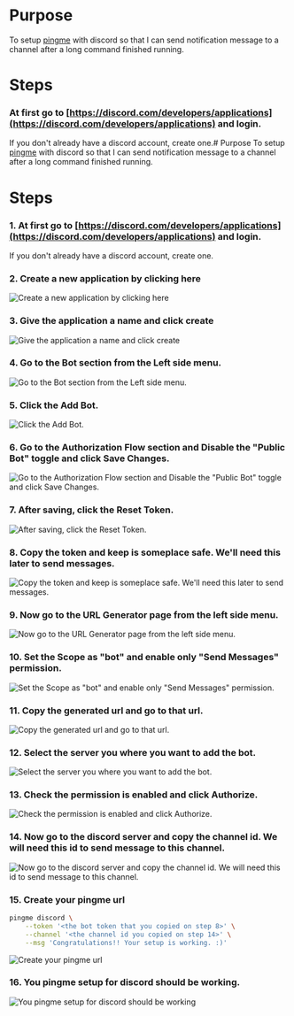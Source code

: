 # Purpose
To setup [pingme](https://github.com/kha7iq/pingme) with discord so that I can send notification message to a channel after a long command finished running.


# Steps

### At first go to [https://discord.com/developers/applications](https://discord.com/developers/applications) and login. 
If you don't already have a discord account, create one.# Purpose
To setup [pingme](https://github.com/kha7iq/pingme) with discord so that I can send notification message to a channel after a long command finished running.


# Steps

### 1.  At first go to [https://discord.com/developers/applications](https://discord.com/developers/applications) and login. 

If you don't already have a discord account, create one.

### 2. Create a new application by clicking here
![Create a new application by clicking here](https://raw.githubusercontent.com/minhaz1217/devops-notes/master/45.%20setting%20up%20pingme%20with%20discord%20for%20automated%20notification/images/01.%20click%20here%20to%20create%20an%20application.png)


### 3. Give the application a name and click create
![Give the application a name and click create](https://raw.githubusercontent.com/minhaz1217/devops-notes/master/45.%20setting%20up%20pingme%20with%20discord%20for%20automated%20notification/images/02.%20give%20this%20application%20a%20name.png)


### 4. Go to the Bot section from the Left side menu.
![Go to the Bot section from the Left side menu.](https://raw.githubusercontent.com/minhaz1217/devops-notes/master/45.%20setting%20up%20pingme%20with%20discord%20for%20automated%20notification/images/03.%20go%20to%20the%20bot%20section.png)


### 5. Click the Add Bot.
![Click the Add Bot.](https://raw.githubusercontent.com/minhaz1217/devops-notes/master/45.%20setting%20up%20pingme%20with%20discord%20for%20automated%20notification/images/04.%20click%20here%20to%20add%20a%20bot.png)


### 6. Go to the Authorization Flow section and **Disable** the "Public Bot" toggle and click Save Changes.
![Go to the Authorization Flow section and Disable the "Public Bot" toggle and click Save Changes.](https://raw.githubusercontent.com/minhaz1217/devops-notes/master/45.%20setting%20up%20pingme%20with%20discord%20for%20automated%20notification/images/05.%20disable%20public%20and%20click%20save.png)


### 7. After saving, click the Reset Token.
![After saving, click the Reset Token.](https://raw.githubusercontent.com/minhaz1217/devops-notes/master/45.%20setting%20up%20pingme%20with%20discord%20for%20automated%20notification/images/06.%20click%20on%20the%20reset%20token%20to%20view%20the%20bot%20token.png)


### 8. Copy the token and keep is someplace safe. We'll need this later to send messages.
![Copy the token and keep is someplace safe. We'll need this later to send messages.](https://raw.githubusercontent.com/minhaz1217/devops-notes/master/45.%20setting%20up%20pingme%20with%20discord%20for%20automated%20notification/images/07.%20save%20the%20bot%20token.png)


### 9. Now go to the URL Generator page from the left side menu.
![Now go to the URL Generator page from the left side menu.](https://raw.githubusercontent.com/minhaz1217/devops-notes/master/45.%20setting%20up%20pingme%20with%20discord%20for%20automated%20notification/images/08.%20go%20to%20url%20generator.png)


### 10. Set the Scope as "bot" and enable only "Send Messages" permission.
![Set the Scope as "bot" and enable only "Send Messages" permission.](https://raw.githubusercontent.com/minhaz1217/devops-notes/master/45.%20setting%20up%20pingme%20with%20discord%20for%20automated%20notification/images/09.%20only%20enable%20this%20two%20option.png)


### 11. Copy the generated url and go to that url.
![Copy the generated url and go to that url.](https://raw.githubusercontent.com/minhaz1217/devops-notes/master/45.%20setting%20up%20pingme%20with%20discord%20for%20automated%20notification/images/10.%20copy%20the%20generated%20url.png)


### 12. Select the server you where you want to add the bot.
![Select the server you where you want to add the bot.](https://raw.githubusercontent.com/minhaz1217/devops-notes/master/45.%20setting%20up%20pingme%20with%20discord%20for%20automated%20notification/images/11.%20authenticate%20the%20bot%20for%20the%20server%20you%20want.png)


### 13. Check the permission is enabled and click Authorize.
![Check the permission is enabled and click Authorize.](https://raw.githubusercontent.com/minhaz1217/devops-notes/master/45.%20setting%20up%20pingme%20with%20discord%20for%20automated%20notification/images/12.%20check%20the%20permission%20and%20authorize.png)


### 14. Now go to the discord server and copy the channel id. We will need this id to send message to this channel.
![Now go to the discord server and copy the channel id. We will need this id to send message to this channel.](https://raw.githubusercontent.com/minhaz1217/devops-notes/master/45.%20setting%20up%20pingme%20with%20discord%20for%20automated%20notification/images/13.%20now%20go%20to%20the%20server%20and%20copy%20a%20channel%20id.png)


### 15. Create your pingme url
```bash
pingme discord \
    --token '<the bot token that you copied on step 8>' \
    --channel '<the channel id you copied on step 14>' \
    --msg 'Congratulations!! Your setup is working. :)'
```
![Create your pingme url](https://raw.githubusercontent.com/minhaz1217/devops-notes/master/45.%20setting%20up%20pingme%20with%20discord%20for%20automated%20notification/images/14.%20make%20the%20pingme%20commad%20using%20token%2C%20channel%20id%20and%20a%20message.png)


### 16. You pingme setup for discord should be working.
![You pingme setup for discord should be working](https://raw.githubusercontent.com/minhaz1217/devops-notes/master/45.%20setting%20up%20pingme%20with%20discord%20for%20automated%20notification/images/15.%20pingme%20should%20be%20working.png)
